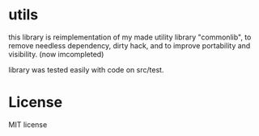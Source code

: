 # utils
this library is reimplementation of my made utility library "commonlib", 
to remove needless dependency, dirty hack, and to improve portability and visibility. (now imcompleted)

library was tested easily with code on src/test.

# License

MIT license
